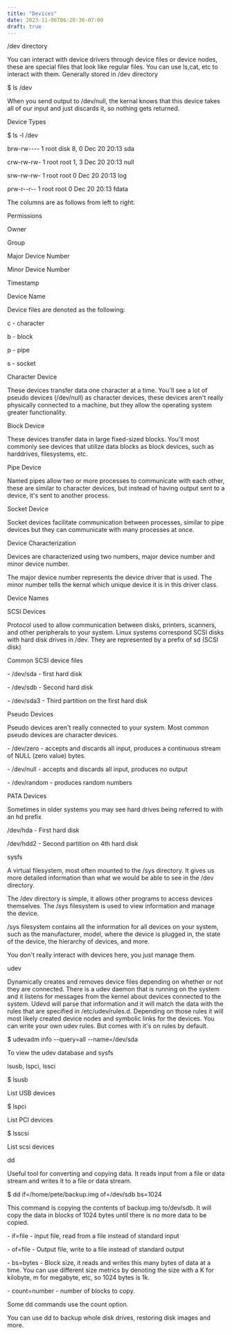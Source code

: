 ```yaml
---
title: "Devices"
date: 2023-11-06T06:20:36-07:00
draft: true
---
```

/dev directory

You can interact with device drivers through device files  or device nodes, these are special files that look like regular files. You can use ls,cat, etc to interact with them. Generally stored in /dev directory

$ ls /dev

When you send output to /dev/null, the kernal knows that this device takes all of our input and just discards it, so nothing gets returned.

Device Types

$ ls -l /dev

brw-rw----  1 root disk  8,  0 Dec 20 20:13 sda

crw-rw-rw-  1 root root  1,  3 Dec 20 20:13 null

srw-rw-rw-  1 root root  0 Dec 20 20:13 log

prw-r--r--  1 root root  0 Dec 20 20:13 fdata

The columns are as follows from left to right:

Permissions

Owner

Group

Major Device Number

Minor Device Number

Timestamp

Device Name

Device files are denoted as the following:

c - character

b - block

p - pipe

s - socket

Character Device

These devices transfer data one character at a time. You'll see a lot of pseudo devices (/dev/null) as character devices, these devices aren't really physically connected to a machine, but they allow the operating system greater functionality.

Block Device

These devices transfer data in large fixed-sized blocks. You'll most commonly see devices that utilize data blocks as block devices, such as harddrives, filesystems, etc.

Pipe Device

Named pipes allow two or more processes to communicate with each other, these are similar to character devices, but instead of having output sent to a device, it's sent to another process.

Socket Device

Socket devices facilitate communication between processes, similar to pipe devices but they can communicate with many processes at once.

Device Characterization

Devices are characterized using two numbers, major device number and minor device number.

The major device number represents the device driver that is used. The minor number tells the kernal which unique device it is in this driver class.

Device Names

SCSI Devices

Protocol used to allow communication between disks, printers, scanners, and other peripherals to your system. Linux systems correspond SCSI disks with hard disk drives in /dev. They are represented by a prefix of sd (SCSI disk)

Common SCSI device files

\- /dev/sda - first hard disk

\- /dev/sdb - Second hard disk

\- /dev/sda3 - Third partition on the first hard disk

Pseudo Devices

Pseudo devices aren't really connected to your system. Most common pseudo devices are character devices.

\- /dev/zero - accepts and discards all input, produces a continuous stream of NULL (zero value) bytes.

\- /dev/null - accepts and discards all input, produces no output

\- /dev/random - produces random numbers

PATA Devices

Sometimes in older systems you may see hard drives being referred to with an hd prefix

/dev/hda - First hard disk

/dev/hdd2 - Second partition on 4th hard disk

sysfs

A virtual filesystem, most often mounted to the /sys directory. It gives us more detailed information than what we would be able to see in the /dev directory.

The /dev directory is simple, it allows other programs to access devices themselves. The /sys filesystem is used to view information and manage the device.

/sys filesystem contains all  the information for all devices on your system, such as the manufacturer, model, where the device is plugged in, the state of the device, the hierarchy of devices, and more.

You don't really interact with devices here, you just manage them.

udev

Dynamically creates and removes device files depending on whether or not they are connected. There is a udev daemon that is running on the system and it listens for messages from the kernel about devices connected to the system. Udevd will parse that information and it will match the data with the rules that are specified in /etc/udev/rules.d. Depending on those rules it will most likely created device nodes and symbolic links for the devices. You can write your own udev rules. But comes with it's on rules by default.

$ udevadm info --query=all --name=/dev/sda

To view the udev database and sysfs

lsusb, lspci, lssci

$ lsusb

List USB devices

$ lspci

List PCI devices

$ lsscsi

List scsi devices

dd

Useful tool for converting and copying data. It reads input from a file or data stream and writes it to a file or data stream.

$ dd if=/home/pete/backup.img of=/dev/sdb bs=1024

This command is copying the contents of backup.img to/dev/sdb. It will copy the data in blocks of 1024 bytes until there is no more data to be copied.

\- if=file - input file, read from a file instead of standard input

\- of=file - Output file, write to a file instead of standard output

\- bs=bytes - Block size, it reads and writes this many bytes of data at a time. You can use different size metrics by denoting the size with a K for kilobyte, m for megabyte, etc, so 1024 bytes is 1k.

\- count=number - number of blocks to copy.

Some dd commands use the count option.

You can use dd to backup whole disk drives, restoring disk images and more.
